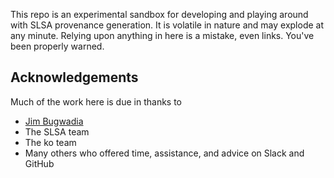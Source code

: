This repo is an experimental sandbox for developing and playing around with SLSA provenance generation. It is volatile in nature and may explode at any minute. Relying upon anything in here is a mistake, even links. You've been properly warned.

## Acknowledgements

Much of the work here is due in thanks to

* [Jim Bugwadia](https://github.com/JimBugwadia)
* The SLSA team
* The ko team
* Many others who offered time, assistance, and advice on Slack and GitHub


